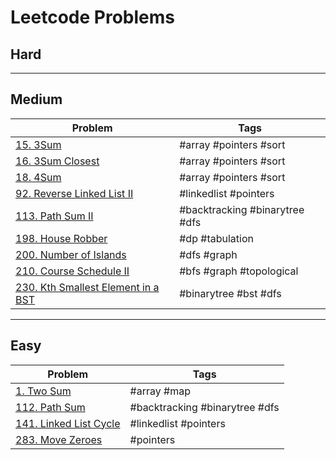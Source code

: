 # Leetcode Problems

## Hard

---

## Medium

| Problem                                   | Tags                           |
| ----------------------------------------- | ------------------------------ |
| [15. 3Sum][15]                            | #array #pointers #sort         |
| [16. 3Sum Closest][16]                    | #array #pointers #sort         |
| [18. 4Sum][18]                            | #array #pointers #sort         |
| [92. Reverse Linked List II][92]          | #linkedlist #pointers          |
| [113. Path Sum II][113]                   | #backtracking #binarytree #dfs |
| [198. House Robber][198]                  | #dp #tabulation                |
| [200. Number of Islands][200]             | #dfs #graph                    |
| [210. Course Schedule II][210]            | #bfs #graph #topological       |
| [230. Kth Smallest Element in a BST][230] | #binarytree #bst #dfs          |

---

## Easy

| Problem                       | Tags                           |
| ----------------------------- | ------------------------------ |
| [1. Two Sum][1]               | #array #map                    |
| [112. Path Sum][112]          | #backtracking #binarytree #dfs |
| [141. Linked List Cycle][141] | #linkedlist #pointers          |
| [283. Move Zeroes][283]       | #pointers                      |

[1]: https://github.com/mkellydevv/data-structures-and-algorithms/blob/master/leetcode/easy/1.js
[15]: https://github.com/mkellydevv/data-structures-and-algorithms/blob/master/leetcode/medium/15.js
[16]: https://github.com/mkellydevv/data-structures-and-algorithms/blob/master/leetcode/medium/16.js
[18]: https://github.com/mkellydevv/data-structures-and-algorithms/blob/master/leetcode/medium/18.js
[92]: https://github.com/mkellydevv/data-structures-and-algorithms/blob/master/leetcode/medium/92.js
[112]: https://github.com/mkellydevv/data-structures-and-algorithms/blob/master/leetcode/easy/112.js
[113]: https://github.com/mkellydevv/data-structures-and-algorithms/blob/master/leetcode/medium/113.js
[141]: https://github.com/mkellydevv/data-structures-and-algorithms/blob/master/leetcode/easy/141.js
[283]: https://github.com/mkellydevv/data-structures-and-algorithms/blob/master/leetcode/easy/283.js
[198]: https://github.com/mkellydevv/data-structures-and-algorithms/blob/master/leetcode/medium/198.js
[200]: https://github.com/mkellydevv/data-structures-and-algorithms/blob/master/leetcode/medium/200.js
[210]: https://github.com/mkellydevv/data-structures-and-algorithms/blob/master/leetcode/medium/210.js
[230]: https://github.com/mkellydevv/data-structures-and-algorithms/blob/master/leetcode/medium/230.js
